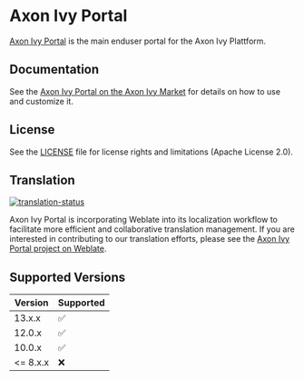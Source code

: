 # Axon Ivy Portal

[Axon Ivy Portal](https://market.axonivy.com/portal) is the main enduser portal for the Axon Ivy Plattform.

## Documentation

See the [Axon Ivy Portal on the Axon Ivy Market](https://market.axonivy.com/portal) for details on how to use and customize it.

## License

See the [LICENSE](LICENSE) file for license rights and limitations (Apache License 2.0).

## Translation

[![translation-status](https://hosted.weblate.org/widget/axonivy-portal/svg-badge.svg)](https://hosted.weblate.org/engage/axonivy-portal/)

Axon Ivy Portal is incorporating Weblate into its localization workflow to facilitate more efficient and collaborative translation management. If you are interested in contributing to our translation efforts, please see the  [Axon Ivy Portal project on Weblate](https://hosted.weblate.org/projects/axonivy-portal/#information).

## Supported Versions

| Version | Supported          |
| ------- | ------------------ |
| 13.x.x  | :white_check_mark: |
| 12.0.x  | :white_check_mark: |
| 10.0.x  | :white_check_mark:  |
| <= 8.x.x   | :x:                |
